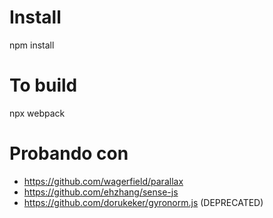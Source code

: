 # Install

npm install

# To build

npx webpack


# Probando con
* https://github.com/wagerfield/parallax
* https://github.com/ehzhang/sense-js
* https://github.com/dorukeker/gyronorm.js (DEPRECATED)

